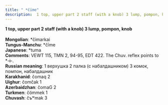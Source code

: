 ```yaml
---
title: " *čīme"
description:  1 top, upper part 2 staff (with a knob) 3 lump, pompon, knob
---
```

<p data-pagefind-weight="0.5">
<strong> 1 top, upper part 2 staff (with a knob) 3 lump, pompon, knob</strong><br><br>
<strong>Mongolian</strong>:  *čimarkai<br>
<strong>Tungus-Manchu</strong>:  *čīme<br>
<strong>Japanese</strong>:  *tuma<br>
<strong>Comments</strong>:  VEWT 115, TMN 2, 94-95, EDT 422. The Chuv. reflex points to *-ɨ-.<br>
<strong>Russian meaning</strong>:  1 верхушка 2 палка (с набалдашником) 3 комок, помпон, набалдашник<br>
<strong>Karakhanid</strong>:  čomaq 2<br>
<strong>Uighur</strong>:  čomčak 1<br>
<strong>Azerbaidzhan</strong>:  čomaG 2<br>
<strong>Turkmen</strong>:  čömmek 1<br>
<strong>Chuvash</strong>:  čъʷmak 3<br>

</p>
